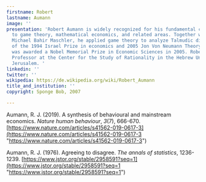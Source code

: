 ```yaml
---
firstname: Robert
lastname: Aumann
image: ''
presentation: 'Robert Aumann is widely recognized for his fundamental contributions
  to game theory, mathematical economics, and related areas. Together with mathematician
  Michael Bahir Maschler, he applied game theory to analyze Talmudic dilemmas. Laureate
  of the 1994 Israel Prize in economics and 2005 Jon Von Neumann Theory Prize, he
  was awarded a Nobel Memorial Prize in Economic Sciences in 2005. Robert Aumann is
  Professor at the Center for the Study of Rationality in the Hebrew University of
  Jerusalem. '
linkedin: ''
twitter: ''
wikipedia: https://de.wikipedia.org/wiki/Robert_Aumann
title_and_institution: ''
copyright: Sponge Bob, 2007

---
```

Aumann, R. J. (2019). A synthesis of behavioural and mainstream economics. _Nature human behaviour_, _3_(7), 666-670. [https://www.nature.com/articles/s41562-019-0617-3](https://www.nature.com/articles/s41562-019-0617-3 "https://www.nature.com/articles/s41562-019-0617-3")

Aumann, R. J. (1976). Agreeing to disagree. _The annals of statistics_, 1236-1239. [https://www.jstor.org/stable/2958591?seq=1](https://www.jstor.org/stable/2958591?seq=1 "https://www.jstor.org/stable/2958591?seq=1")